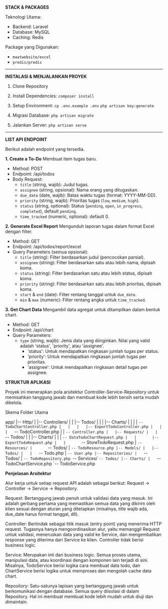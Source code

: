 **STACK & PACKAGES**

Teknologi Utama:

  - Backend: Laravel
  - Database: MySQL
  - Caching: Redis

Package yang Digunakan:

  - `maatwebsite/excel`
  - `predis/predis`

-----

**INSTALASI & MENJALANKAN PROYEK**

1.  Clone Repository

2.  Install Dependencies:
    `composer install`

3.  Setup Environment:
    `cp .env.example .env`
    `php artisan key:generate`

4.  Migrasi Database:
    `php artisan migrate`

5.  Jalankan Server:
    `php artisan serve`

-----

**LIST API ENDPOINT**

Berikut adalah endpoint yang tersedia.

**1. Create a To-Do**
Membuat item tugas baru.

  - Method: POST
  - Endpoint: /api/todos
  - Body Request:
      - `title` (string, wajib): Judul tugas.
      - `assignee` (string, opsional): Nama orang yang ditugaskan.
      - `due_date` (date, wajib): Batas waktu tugas (format: YYYY-MM-DD).
      - `priority` (string, wajib): Prioritas tugas (`low`, `medium`, `high`).
      - `status` (string, optional): Status (`pending`, `open`, `in_progress`, `completed`), default `pending`.
      - `time_tracked` (numeric, optional): default 0.

**2. Generate Excel Report**
Mengunduh laporan tugas dalam format Excel dengan filter.

  - Method: GET
  - Endpoint: /api/todos/report/excel
  - Query Parameters (semua opsional):
      - `title` (string): Filter berdasarkan judul (pencocokan parsial).
      - `assignee` (string): Filter berdasarkan satu atau lebih nama, dipisah koma.
      - `status` (string): Filter berdasarkan satu atau lebih status, dipisah koma.
      - `priority` (string): Filter berdasarkan satu atau lebih prioritas, dipisah koma.
      - `start` & `end` (date): Filter rentang tanggal untuk `due_date`.
      - `min` & `max` (numeric): Filter rentang angka untuk `time_tracked`.

**3. Get Chart Data**
Mengambil data agregat untuk ditampilkan dalam bentuk chart.

  - Method: GET
  - Endpoint: /api/chart
  - Query Parameters:
      - `type` (string, wajib): Jenis data yang diinginkan. Nilai yang valid adalah 'status', 'priority', atau 'assignee'.
          - 'status': Untuk mendapatkan ringkasan jumlah tugas per status.
          - 'priority': Untuk mendapatkan ringkasan jumlah tugas per prioritas.
          - 'assignee': Untuk mendapatkan ringkasan detail tugas per assignee.

**STRUKTUR APLIKASI**

Proyek ini menerapkan pola arsitektur Controller-Service-Repository untuk memisahkan tanggung jawab dan membuat kode lebih bersih serta mudah dikelola.

Skema Folder Utama

app/
|-- Http/
|   |-- Controllers/
|   |   |-- Todos/
|   |   |   |-- Charts/
|   |   |   |   `-- TodoChartController.php
|   |   |   |-- ExportTodoController.php
|   |   |   `-- TodoController.php
|   |   `-- Controller.php
|   |-- Requests/
|   |   `-- Todos/
|   |       |-- Charts/
|   |       |   `-- DataTodoChartRequest.php
|   |       |-- ExportTodoRequest.php
|   |       `-- StoreTodoRequest.php
|   `-- Resources/
|       `-- Todos/
|           `-- TodoResource.php
|-- Models/
|   |-- Todos/
|   |   `-- Todo.php
|   `-- User.php
|-- Repositories/
|   `-- Todos/
|       `-- TodoRepository.php
`-- Services/
    `-- Todos/
        |-- Charts/
        |   `-- TodoChartService.php
        `-- TodoService.php
    
**Penjelasan Arsitektur**

Alur kerja untuk setiap request API adalah sebagai berikut: Request -> Controller -> Service -> Repository.

Request: Bertanggung jawab penuh untuk validasi data yang masuk. Ini adalah gerbang pertama yang memastikan semua data yang dikirim oleh klien sesuai dengan aturan yang ditetapkan (misalnya, title wajib ada, due_date harus format tanggal, dll).

Controller: Bertindak sebagai titik masuk (entry point) yang menerima HTTP request. Tugasnya hanya mengoordinasikan alur, yaitu memanggil Request untuk validasi, meneruskan data yang valid ke Service, dan mengembalikan response yang diterima dari Service ke klien. Controller tidak berisi business logic.

Service: Merupakan inti dari business logic. Semua proses utama, manipulasi data, atau koordinasi dengan komponen lain terjadi di sini. Misalnya, TodoService berisi logika cara membuat data todo, dan ChartService berisi logika untuk memproses dan mengolah cache data chart.

Repository: Satu-satunya lapisan yang bertanggung jawab untuk berkomunikasi dengan database. Semua query diisolasi di dalam Repository. Hal ini membuat membuat kode lebih mudah untuk diuji dan dimaintain.
